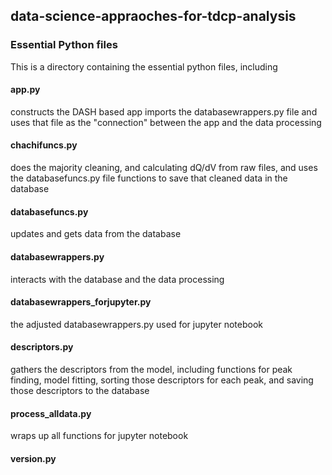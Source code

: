 ## data-science-appraoches-for-tdcp-analysis

### Essential Python files
This is a directory containing the essential python files, including

#### app.py 
constructs the DASH based app imports the databasewrappers.py file and uses that file as the "connection" between the app and the data processing 
#### chachifuncs.py 
does the majority cleaning, and calculating dQ/dV from raw files, and uses the databasefuncs.py file functions to save that cleaned data in the database
#### databasefuncs.py 
updates and gets data from the database
#### databasewrappers.py 
interacts with the database and the data processing
#### databasewrappers_forjupyter.py 
the adjusted  databasewrappers.py used for jupyter notebook
#### descriptors.py 
gathers the descriptors from the model, including functions for peak finding, model fitting, sorting those descriptors for each peak, and saving those descriptors to the database
#### process_alldata.py 
wraps up all functions for jupyter notebook
#### version.py

